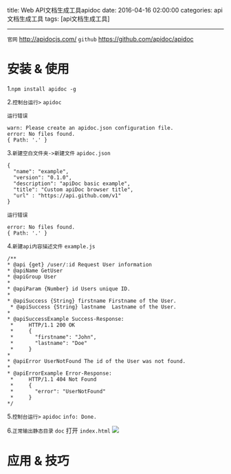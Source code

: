 title: Web API文档生成工具apidoc
date: 2016-04-16 02:00:00
categories: api文档生成工具
tags: [api文档生成工具]

---

`官网` http://apidocjs.com/
`github` https://github.com/apidoc/apidoc

# 安装 & 使用
1.`npm install apidoc -g`

2.`控制台运行>` `apidoc`

`运行错误`
```
warn: Please create an apidoc.json configuration file.
error: No files found.
{ Path: '.' }
```

3.`新建空白文件夹->新建文件` `apidoc.json`
```
{
  "name": "example",
  "version": "0.1.0",
  "description": "apiDoc basic example",
  "title": "Custom apiDoc browser title",
  "url" : "https://api.github.com/v1"
}
```

`运行错误`
```
error: No files found.
{ Path: '.' }
```

4.`新建api内容描述文件` `example.js`
```
/**
* @api {get} /user/:id Request User information
* @apiName GetUser
* @apiGroup User
*
* @apiParam {Number} id Users unique ID.
*
* @apiSuccess {String} firstname Firstname of the User.
 * @apiSuccess {String} lastname  Lastname of the User.
*
* @apiSuccessExample Success-Response:
 *     HTTP/1.1 200 OK
 *     {
 *       "firstname": "John",
 *       "lastname": "Doe"
 *     }
*
* @apiError UserNotFound The id of the User was not found.
*
* @apiErrorExample Error-Response:
 *     HTTP/1.1 404 Not Found
 *     {
 *       "error": "UserNotFound"
 *     }
*/
```

5.`控制台运行>` `apidoc`
`info: Done.`

6.`正常输出静态目录` `doc`
打开 `index.html`
![](http://7xnbs3.com1.z0.glb.clouddn.com/16-5-5/59379577.jpg)
<!--
-->

# 应用 & 技巧

<!-- more -->
